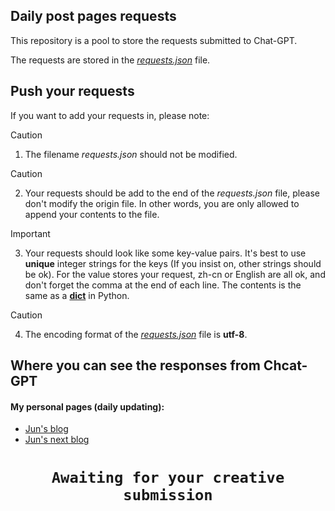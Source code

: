 ## Daily post pages requests

This repository is a pool to store the requests submitted to Chat-GPT. 

The requests are stored in the [*requests.json*](https://github.com/June976/daily-post-pages-requests/blob/main/requests.json) file.

## Push your requests

If you want to add your requests in, please note:
> [!CAUTION]
> 1. The filename *requests.json* should not be modified.

> [!CAUTION]
> 2. Your requests should be add to the end of the *requests.json* file, please don't modify the origin file. In other words, you are only allowed to append your contents to the file. 

> [!IMPORTANT]
> 3. Your requests should look like some key-value pairs. It's best to use **unique** integer strings for the keys (If you insist on, other strings should be ok). For the value stores your request, zh-cn or English are all ok, and don't forget the comma at the end of each line. The contents is the same as a [**dict**](https://docs.python.org/3/library/stdtypes.html#dict) in Python. 

> [!CAUTION]
> 4. The encoding format of the [*requests.json*](https://github.com/June976/daily-post-pages-requests/blob/main/requests.json) file is **utf-8**.

## Where you can see the responses from Chcat-GPT

#### My personal pages (daily updating):

- [Jun's blog](https://www.jun997.xyz/tags/Daily-sharing/)
- [Jun's next blog](https://next.jun997.xyz/tags/Daily-sharing/)


# <center>`Awaiting for your creative submission`</center>

